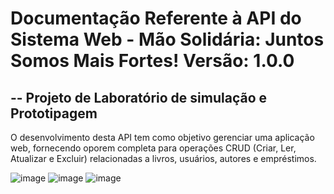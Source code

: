# Documentação Referente à API do Sistema Web - Mão Solidária: Juntos Somos Mais Fortes! Versão: 1.0.0
## -- Projeto de Laboratório de simulação e Prototipagem

O desenvolvimento desta API tem como objetivo gerenciar uma aplicação web, fornecendo oporem completa para operações CRUD (Criar, Ler, Atualizar e Excluir) relacionadas a livros, usuários, autores e empréstimos.

![image](https://github.com/EduardoLopess/DeTudoUmPouco/assets/80491564/df308b61-a4e3-443d-96e4-dd7bad56ab13)
![image](https://github.com/EduardoLopess/DeTudoUmPouco/assets/80491564/be215b02-3903-4dae-8542-6473f851c1fd)
![image](https://github.com/EduardoLopess/DeTudoUmPouco/assets/80491564/7d0e0b7b-d29f-4293-8eec-c8f0de772fc7)



